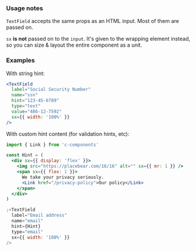 ### Usage notes

`TextField` accepts the same props as an HTML input. Most of them are passed on.

`sx` **is not** passed on to the `input`. It's given to the wrapping element instead, so you can size & layout the entire component as a unit.

### Examples

With string hint:

```jsx
<TextField
  label="Social Security Number"
  name="ssn"
  hint="123-45-6789"
  type="text"
  value="486-12-7592"
  sx={{ width: '100%' }}
/>
```

With custom hint content (for validation hints, etc):

```jsx
import { Link } from 'c-components'

const Hint = (
  <div sx={{ display: 'flex' }}>
    <img src="https://placebear.com/16/16" alt="" sx={{ mr: 1 }} />
    <span sx={{ flex: 1 }}>
      We take your privacy seriously.
      <Link href="/privacy-policy">Our policy</Link>
    </span>
  </div>
)

;<TextField
  label="Email address"
  name="email"
  hint={Hint}
  type="email"
  sx={{ width: '100%' }}
/>
```
